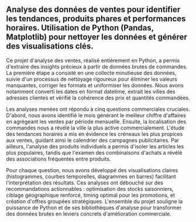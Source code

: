 Analyse des données de ventes pour identifier les tendances, produits phares et performances horaires.
Utilisation de Python (Pandas, Matplotlib) pour nettoyer les données et générer des visualisations clés.
-------------------------------------------------------------------------------------------------------

Ce projet d'analyse des ventes, réalisé entièrement en Python, a permis d'extraire des insights précieux à partir de données brutes de commandes. La première étape a consisté en une collecte minutieuse des données, suivie d'un processus de nettoyage rigoureux pour éliminer les valeurs manquantes, corriger les formats et uniformiser les données. Nous avons notamment converti les dates en format datetime, extrait les villes des adresses clientes et vérifié la cohérence des prix et quantités commandées.

Les analyses menées ont répondu à cinq questions commerciales cruciales. D'abord, nous avons identifié le mois générant le meilleur chiffre d'affaires en agrégeant les ventes par période mensuelle. Ensuite, la localisation des commandes nous a révélé la ville la plus active commercialement. L'étude des tendances horaires a mis en évidence les créneaux les plus propices aux ventes, guidant ainsi le calendrier des campagnes publicitaires. Par ailleurs, l'analyse des produits individuels a permis d'isoler les articles les plus populaires, tandis que l'examen des combinaisons d'achats a révélé des associations fréquentes entre produits.

Pour chaque question, nous avons développé des visualisations claires (histogrammes, courbes temporelles, diagrammes en barres) facilitant l'interprétation des résultats. Ces analyses ont débouché sur des recommandations actionnables : optimisation des stocks saisonniers, ciblage géographique renforcé, timing optimal pour les promotions, et création d'offres groupées stratégiques. L'ensemble du projet souligne la puissance de Python et de ses bibliothèques d'analyse pour transformer des données brutes en leviers concrets d'amélioration commerciale.


